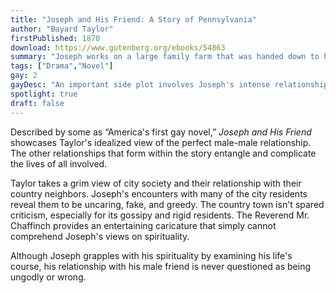 ```yaml
---
title: "Joseph and His Friend: A Story of Pennsylvania"
author: "Bayard Taylor"
firstPublished: 1870
download: https://www.gutenberg.org/ebooks/54863
summary: "Joseph works on a large family farm that was handed down to him from his parents. He finds love in unexpected encounters. Feeling constricted by country life's societal boundaries, will this new love set him free? Or is his fate already settled?"
tags: ["Drama","Novel"]
gay: 2
gayDesc: "An important side plot involves Joseph's intense relationship with a male friend. Both characters in this relationship also have female love interests that they care deeply about. Through a modern lens they might be considered bisexual. Much of the plot revolves around other, straight relationships."
spotlight: true
draft: false
---
```


Described by some as “America's first gay novel,” *Joseph and His Friend* showcases Taylor's idealized view of the perfect male-male relationship. The other relationships that form within the story entangle and complicate the lives of all involved.

Taylor takes a grim view of city society and their relationship with their country neighbors. Joseph's encounters with many of the city residents reveal them to be uncaring, fake, and greedy. The country town isn't spared criticism, especially for its gossipy and rigid residents. The Reverend Mr. Chaffinch provides an entertaining caricature that simply cannot comprehend Joseph's views on spirituality.

Although Joseph grapples with his spirituality by examining his life's course, his relationship with his male friend is never questioned as being ungodly or wrong. 